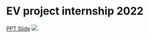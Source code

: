 # EV project internship 2022

[PPT Slide](https://docs.google.com/presentation/d/1OYJdxiVj7QEA71lRJihHxvrTG2KooOGciBFLIxmFiqk/edit?usp=sharing)
[![](https://user-images.githubusercontent.com/855816/149269885-592e8a9c-bb30-494a-af79-8d4f9215514c.png)](https://docs.google.com/presentation/d/1OYJdxiVj7QEA71lRJihHxvrTG2KooOGciBFLIxmFiqk/edit?usp=sharing)
